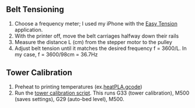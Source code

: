 ## Belt Tensioning
1. Choose a frequency meter; I used my iPhone with the <a href="https://apps.apple.com/us/app/easy-tension/id1093873727">Easy Tension</a> application.
2. With the printer off, move the belt carriages halfway down their rails
3. Measure the distance L (cm) from the stepper motor to the pulley
4. Adjust belt tension until it matches the desired frequency f = 3600/L. In my case, f = 3600/98cm = 36.7Hz

## Tower Calibration
1. Preheat to printing temperatures (ex.[heatPLA.gcode](heatPLA.gcode))
2. Run the [tower calibration script](towerCalibration.gcode). This runs G33 (tower calibration), M500 (saves settings), G29 (auto-bed level), M500.